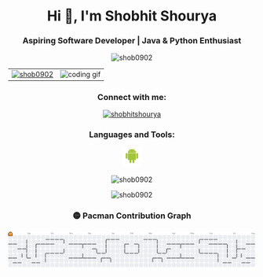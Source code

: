 <h1 align="center">Hi 👋, I'm Shobhit Shourya</h1>
<h3 align="center">Aspiring Software Developer | Java & Python Enthusiast</h3>

<p align="center">
  <img src="https://komarev.com/ghpvc/?username=shob0902&label=Profile%20views&color=0e75b6&style=flat" alt="shob0902" />
</p>

<!-- Trophy + GIF Side by Side Centered -->
<div align="center">
  <table>
    <tr>
      <td>
        <a href="https://github.com/ryo-ma/github-profile-trophy">
          <img src="https://github-profile-trophy.vercel.app/?username=shob0902&column=3&margin-w=15&margin-h=15" alt="shob0902" />
        </a>
      </td>
      <td>
        <img src="https://media2.giphy.com/media/v1.Y2lkPTc5MGI3NjExN24weHU2anowZjU1aDdmdzF6dmtzZTYycHhrMnVzYWhjZW04NmZzZSZlcD12MV9pbnRlcm5hbF9naWZfYnlfaWQmY3Q9Zw/bGgsc5mWoryfgKBx1u/giphy.gif" alt="coding gif" width="300"/>
      </td>
    </tr>
  </table>
</div>

<h3 align="center">Connect with me:</h3>
<p align="center">
  <a href="https://www.leetcode.com/shobhitshourya" target="blank">
    <img src="https://raw.githubusercontent.com/rahuldkjain/github-profile-readme-generator/master/src/images/icons/Social/leet-code.svg" alt="shobhitshourya" height="30" width="40" />
  </a>
</p>

<h3 align="center">Languages and Tools:</h3>
<p align="center">
  <!-- Example icon -->
  <a href="https://developer.android.com" target="_blank" rel="noreferrer">
    <img src="https://raw.githubusercontent.com/devicons/devicon/master/icons/android/android-original-wordmark.svg" alt="android" width="40" height="40"/>
  </a>
  <!-- Include all your other icons as before -->
</p>

<!-- Language Stats -->
<p align="center">
  <img src="https://github-readme-stats.vercel.app/api/top-langs?username=shob0902&show_icons=true&locale=en&layout=compact" alt="shob0902" />
</p>

<!-- GitHub Streak -->
<p align="center">
  <img src="https://github-readme-streak-stats.herokuapp.com/?user=shob0902&" alt="shob0902" />
</p>

<h3 align="center">🟡 Pacman Contribution Graph</h3>

<p align="center">
  <picture>
    <source media="(prefers-color-scheme: dark)" srcset="https://raw.githubusercontent.com/shob0902/shob0902/output/pacman-contribution-graph-dark.svg">
    <source media="(prefers-color-scheme: light)" srcset="https://raw.githubusercontent.com/shob0902/shob0902/output/pacman-contribution-graph.svg">
    <img alt="pacman contribution graph" src="https://raw.githubusercontent.com/shob0902/shob0902/output/pacman-contribution-graph.svg">
  </picture>
</p>

